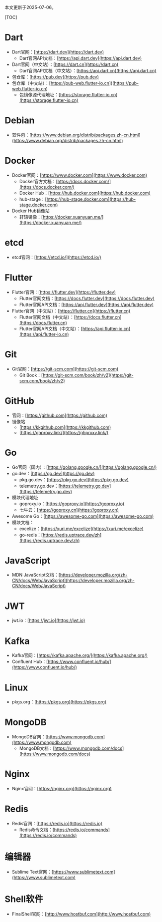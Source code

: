 本文更新于2025-07-06。

[TOC]

# Dart

* Dart官网：[https://dart.dev](https://dart.dev)
	* Dart官网API文档：[https://api.dart.dev](https://api.dart.dev)
* Dart官网（中文站）：[https://dart.cn](https://dart.cn)
	* Dart官网API文档（中文站）：[https://api.dart.cn](https://api.dart.cn)
* 包仓库：[https://pub.dev](https://pub.dev)
* 包仓库（中文站）：[https://pub-web.flutter-io.cn])(https://pub-web.flutter-io.cn)
	* 包镜像源代理地址：[https://storage.flutter-io.cn](https://storage.flutter-io.cn)

# Debian

* 软件包：[https://www.debian.org/distrib/packages.zh-cn.html](https://www.debian.org/distrib/packages.zh-cn.html)

# Docker

* Docker官网：[https://www.docker.com](https://www.docker.com)
	* Docker官方文档：[https://docs.docker.com/](https://docs.docker.com/)
	* Docker Hub：[https://hub.docker.com](https://hub.docker.com)
	* hub-stage：[https://hub-stage.docker.com](https://hub-stage.docker.com)
* Docker Hub镜像站
	* 轩辕镜像：[https://docker.xuanyuan.me/](https://docker.xuanyuan.me/)

# etcd

* etcd官网：[https://etcd.io/](https://etcd.io/)

# Flutter

* Flutter官网：[https://flutter.dev](https://flutter.dev)
	* Flutter官网文档：[https://docs.flutter.dev](https://docs.flutter.dev)
	* Flutter官网API文档：[https://api.flutter.dev](https://api.flutter.dev)
* Flutter官网（中文站）：[https://flutter.cn](https://flutter.cn)
	* Flutter官网文档（中文站）：[https://docs.flutter.cn](https://docs.flutter.cn)
	* Flutter官网API文档（中文站）：[https://api.flutter-io.cn](https://api.flutter-io.cn)

# Git

* Git官网：[https://git-scm.com](https://git-scm.com)
	* Git Book：[https://git-scm.com/book/zh/v2](https://git-scm.com/book/zh/v2)

# GitHub

* 官网：[https://github.com](https://github.com)
* 镜像站
	* [https://kkgithub.com](https://kkgithub.com)
	* [https://ghproxy.link/](https://ghproxy.link/)

# Go

* Go官网（国内）：[https://golang.google.cn/](https://golang.google.cn/)
* go.dev：[https://go.dev](https://go.dev)
	* pkg.go.dev：[https://pkg.go.dev](https://pkg.go.dev)
	* telemetry.go.dev：[https://telemetry.go.dev](https://telemetry.go.dev)
* 模块代理地址
	* goproxy.io：[https://goproxy.io](https://goproxy.io)
	* 七牛云：[https://goproxy.cn](https://goproxy.cn)
* Awesome Go：[https://awesome-go.com](https://awesome-go.com)
* 模块文档：
	* excelize：[https://xuri.me/excelize](https://xuri.me/excelize)
	* go-redis：[https://redis.uptrace.dev/zh](https://redis.uptrace.dev/zh)

# JavaScript

* MDN JavaScript文档：[https://developer.mozilla.org/zh-CN/docs/Web/JavaScript](https://developer.mozilla.org/zh-CN/docs/Web/JavaScript)

# JWT

* jwt.io：[https://jwt.io](https://jwt.io)

# Kafka

* Kafka官网：[https://kafka.apache.org/](https://kafka.apache.org/)
* Confluent Hub：[https://www.confluent.io/hub/](https://www.confluent.io/hub/)

# Linux

* pkgs.org：[https://pkgs.org](https://pkgs.org)

# MongoDB

* MongoDB官网：[https://www.mongodb.com](https://www.mongodb.com)
	* MongoDB文档：[https://www.mongodb.com/docs](https://www.mongodb.com/docs)

# Nginx

* Nginx官网：[https://nginx.org](https://nginx.org)

# Redis

* Redis官网：[https://redis.io](https://redis.io)
	* Redis命令文档：[https://redis.io/commands](https://redis.io/commands)

# 编辑器

* Sublime Text官网：[https://www.sublimetext.com](https://www.sublimetext.com)

# Shell软件

* FinalShell官网：[http://www.hostbuf.com](http://www.hostbuf.com)
